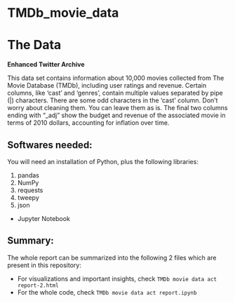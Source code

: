 # TMDb_movie_data

# The Data
**Enhanced Twitter Archive**

This data set contains information about 10,000 movies collected from The Movie Database (TMDb), including user ratings and revenue.
Certain columns, like ‘cast’ and ‘genres’, contain multiple values separated by pipe (|) characters.
There are some odd characters in the ‘cast’ column. Don’t worry about cleaning them. You can leave them as is.
The final two columns ending with “_adj” show the budget and revenue of the associated movie in terms of 2010 dollars, accounting for inflation over time.

## **Softwares needed:**
You will need an installation of Python, plus the following libraries:
1. pandas
2. NumPy
3. requests
4. tweepy
5. json
* Jupyter Notebook

## Summary:
The whole report can be summarized into the following 2 files which are present in this repository:
* For visualizations and important insights, check `TMDb movie data act report-2.html`
* For the whole code, check `TMDb movie data act report.ipynb`
